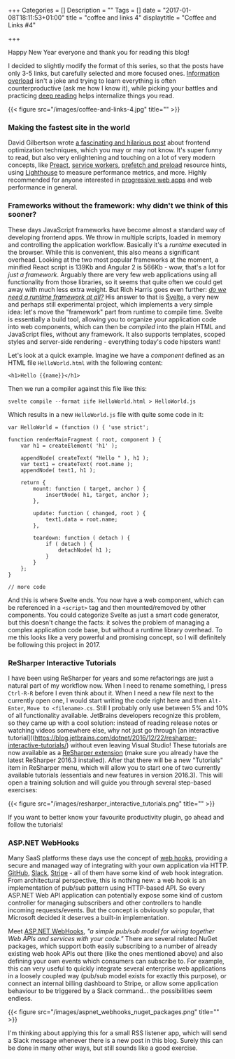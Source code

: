 +++
Categories = []
Description = ""
Tags = []
date = "2017-01-08T18:11:53+01:00"
title = "coffee and links 4"
displaytitle = "Coffee and Links #4"

+++

Happy New Year everyone and thank you for reading this blog!

I decided to slightly modify the format of this series, so that the posts have only 3-5 links, but carefully selected and more focused ones. [Information overload](https://en.wikipedia.org/wiki/Information_overload) isn't a joke and trying to learn everything is often counterproductive (ask me how I know it), while picking your battles and practicing [deep reading](https://en.wikipedia.org/wiki/Slow_reading) helps internalize things you read.

{{< figure src="/images/coffee-and-links-4.jpg" title="" >}}

### Making the fastest site in the world

David Gilbertson wrote [a fascinating and hilarious post](https://hackernoon.com/10-things-i-learned-making-the-fastest-site-in-the-world-18a0e1cdf4a7#.3w8bfx9sf) about frontend optimization techniques, which you may or may not know. It's super funny to read, but also very enlightening and touching on a lot of very modern concepts, like [Preact](https://preactjs.com/), [service workers](https://developers.google.com/web/fundamentals/getting-started/primers/service-workers), [prefetch and preload](https://www.keycdn.com/blog/resource-hints/) resource hints, using [Lighthouse](https://github.com/GoogleChrome/lighthouse) to measure performance metrics, and more. Highly recommended for anyone interested in [progressive web apps](https://developers.google.com/web/progressive-web-apps/) and web performance in general.

### Frameworks without the framework: why didn't we think of this sooner?

These days JavaScript frameworks have become almost a standard way of developing frontend apps. We throw in multiple scripts, loaded in memory and controlling the application workflow. Basically it's a *runtime* executed in the browser. While this is convenient, this also means a significant overhead. Looking at the two most popular frameworks at the moment, a minified React script is 139Kb and Angular 2 is 566Kb - wow, that's a lot for *just a framework*. Arguably there are very few web applications using all functionality from those libraries, so it seems that quite often we could get away with much less extra weight. But Rich Harris goes even further: *[do we need a runtime framework at all?](https://svelte.technology/blog/frameworks-without-the-framework/)* His answer to that is [Svelte](https://svelte.technology/), a very new and perhaps still experimental project, which implements a very simple idea: let's move the "framework" part from runtime to compile time. Svelte is essentially a build tool, allowing you to organize your application code into web components, which can then be *compiled* into the plain HTML and JavaScript files, without any framework. It also supports templates, scoped styles and server-side rendering - everything today's code hipsters want!

Let's look at a quick example. Imagine we have a *component* defined as an HTML file `HelloWorld.html` with the following content:
```
<h1>Hello {{name}}</h1>
```

Then we run a compiler against this file like this:
```
svelte compile --format iife HelloWorld.html > HelloWorld.js
```

Which results in a new `HelloWorld.js` file with quite some code in it:
```
var HelloWorld = (function () { 'use strict';

function renderMainFragment ( root, component ) {
	var h1 = createElement( 'h1' );
	
	appendNode( createText( "Hello " ), h1 );
	var text1 = createText( root.name );
	appendNode( text1, h1 );

	return {
		mount: function ( target, anchor ) {
			insertNode( h1, target, anchor );
		},
		
		update: function ( changed, root ) {
			text1.data = root.name;
		},
		
		teardown: function ( detach ) {
			if ( detach ) {
				detachNode( h1 );
			}
		}
	};
}

// more code
```

And this is where Svelte ends. You now have a web component, which can be referenced in a `<script>` tag and then mounted/removed by other components. You could categorize Svelte as just a smart code generator, but this doesn't change the facts: it solves the problem of managing a complex application code base, but without a runtime library overhead. To me this looks like a very powerful and promising concept, so I will definitely be following this project in 2017.

### ReSharper Interactive Tutorials

I have been using ReSharper for years and some refactorings are just a natural part of my workflow now. When I need to rename something, I press `Ctrl-R-R` before I even think about it. When I need a new file next to the currently open one, I would start writing the code right here and then `Alt-Enter`, `Move to <filename>.cs`. Still I probably only use between 5% and 10% of all functionality available. JetBrains developers recognize this problem, so they came up with a cool solution: instead of reading release notes or watching videos somewhere else, why not just go through [an interactive tutorial]((https://blog.jetbrains.com/dotnet/2016/12/22/resharper-interactive-tutorials/) without even leaving Visual Studio! These tutorials are now available as a [ReSharper extension](https://resharper-plugins.jetbrains.com/packages/JetBrains.ReSharperTutorials/) (make sure you already have the latest ReSharper 2016.3 installed). After that there will be a new "Tutorials" item in ReSharper menu, which will allow you to start one of two currently available tutorials (essentials and new features in version 2016.3). This will open a training solution and will guide you through several step-based exercises:

{{< figure src="/images/resharper_interactive_tutorials.png" title="" >}}

If you want to better know your favourite productivity plugin, go ahead and follow the tutorials!

### ASP.NET WebHooks

Many SaaS platforms these days use the concept of [web hooks](https://en.wikipedia.org/wiki/Webhook), providing a secure and managed way of integrating with your own application via HTTP. [GitHub](https://developer.github.com/webhooks/), [Slack](https://api.slack.com/incoming-webhooks), [Stripe](https://stripe.com/docs/webhooks) - all of them have some kind of web hook integration. From architectural perspective, this is nothing new: a web hook is an implementation of pub/sub pattern using HTTP-based API. So every ASP.NET Web API application can potentially expose some kind of custom controller for managing subscribers and other controllers to handle incoming requests/events. But the concept is obviously so popular, that Microsoft decided it deserves a built-in implementation.

Meet [ASP.NET WebHooks](https://blogs.msdn.microsoft.com/webdev/2016/12/14/introducing-microsoft-asp-net-webhooks-preview-2/), *"a simple pub/sub model for wiring together Web APIs and services with your code."* There are several related NuGet packages, which support both easily subscribing to a number of already existing web hook APIs out there (like the ones mentioned above) and also defining your own events which consumers can subscribe to. For example, this can very useful to quickly integrate several enterprise web applications in a loosely coupled way (pub/sub model exists for exactly this purpose), or connect an internal billing dashboard to Stripe, or allow some application behaviour to be triggered by a Slack command... the possibilities seem endless.

{{< figure src="/images/aspnet_webhooks_nuget_packages.png" title="" >}}

I'm thinking about applying this for a small RSS listener app, which will send a Slack message whenever there is a new post in this blog. Surely this can be done in many other ways, but still sounds like a good exercise.